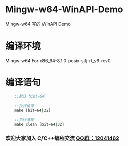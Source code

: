 # Mingw-w64-WinAPI-Demo
Mingw-w64 写的 WinAPI Demo
# 编译环境
Mingw-w64  For  x86_64-8.1.0-posix-sjlj-rt_v6-rev0
# 编译语句
```cmd
	::默认 bint=64
	
	::执行编译
	make [bit=64|32]
	
	::执行清理
	make clean [bit=64|32]
```

### 欢迎大家加入 C/C++编程交流 <a target="_blank" href="//shang.qq.com/wpa/qunwpa?idkey=35e2aa5eaef3fa3df90c3f6887fd1624e0b7d7522a35b041894c478948ab6b0b">QQ群：12041462</a>
